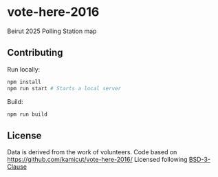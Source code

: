 # vote-here-2016
Beirut 2025 Polling Station map

## Contributing

Run locally: 
```sh
npm install 
npm run start # Starts a local server
```

Build:
```sh
npm run build 
```

## License

Data is derived from the work of volunteers.
Code based on https://github.com/kamicut/vote-here-2016/
Licensed following [BSD-3-Clause](https://github.com/kamicut/vote-here-2025/blob/main/LICENSE)
